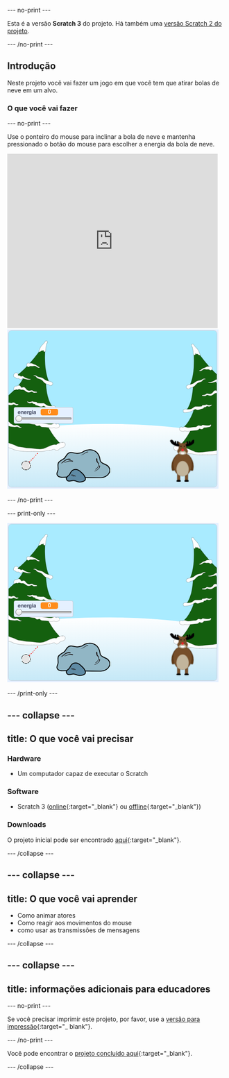 --- no-print ---

Esta é a versão **Scratch 3** do projeto. Há também uma [versão Scratch 2 do projeto](https://projects.raspberrypi.org/en/projects/snowball-fight-scratch2).

--- /no-print ---

## Introdução

Neste projeto você vai fazer um jogo em que você tem que atirar bolas de neve em um alvo.

### O que você vai fazer

--- no-print ---

Use o ponteiro do mouse para inclinar a bola de neve e mantenha pressionado o botão do mouse para escolher a energia da bola de neve.

<div class="scratch-preview">
  <iframe allowtransparency="true" width="485" height="402" src="https://scratch.mit.edu/projects/embed/302159331/?autostart=true" frameborder="0" scrolling="no"></iframe>
  <img src="images/snow-final.png">
</div>

--- /no-print ---

--- print-only ---

![projeto concluído](images/snow-final.png)

--- /print-only ---

--- collapse ---
---
title: O que você vai precisar
---

### Hardware

+ Um computador capaz de executar o Scratch

### Software

+ Scratch 3 ([online](https://rpf.io/scratchon){:target="_blank"} ou [offline](https://rpf.io/scratchoff){:target="_blank"})

### Downloads

O projeto inicial pode ser encontrado [aqui](https://rpf.io/p/en/snowball-fight-go){:target="_blank"}.

--- /collapse ---

--- collapse ---
---
title: O que você vai aprender
---

- Como animar atores
- Como reagir aos movimentos do mouse
- como usar as transmissões de mensagens

--- /collapse ---

--- collapse ---
---
title: informações adicionais para educadores
---

--- no-print ---

Se você precisar imprimir este projeto, por favor, use a [versão para impressão](https://projects.raspberrypi.org/en/projects/snowball-fight/print){:target="_ blank"}.

--- /no-print ---

Você pode encontrar o [projeto concluído aqui](https://rpf.io/p/en/snowball-fight-get){:target="_blank"}.

--- /collapse ---
